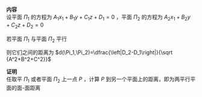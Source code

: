 **内容**  
设平面 $\Pi_1$ 的方程为 $A_1x_1+B_1y+C_1z+D_1=0$ ，平面 $\Pi_2$ 的方程为 $A_2x_1+B_2y+C_2z+D_2=0$  
  
若平面 $\Pi_1$ 与平面 $\Pi_2$ 平行  
  
则它们之间的距离为 $d(\Pi_1,\Pi_2)=\dfrac{\left|D_2-D_1\right|}{\sqrt {A^2+B^2+C^2}}$  
  
**证明**  
任取平 $\Pi_1$ 或者平面 $\Pi_2$ 上一点 $P$ ，计算 $P$ 到另一个平面上的距离，即为两平行平面的面-面距离  
